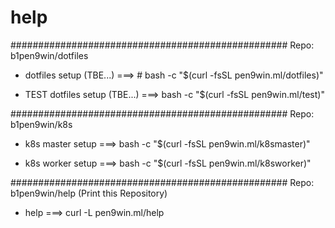 # help

##################################################
Repo: b1pen9win/dotfiles
- dotfiles setup (TBE...)
===> #  bash -c "$(curl -fsSL pen9win.ml/dotfiles)"

- TEST dotfiles setup (TBE...)
===> bash -c "$(curl -fsSL pen9win.ml/test)"

##################################################
Repo: b1pen9win/k8s
- k8s master setup
===>  bash -c "$(curl -fsSL pen9win.ml/k8smaster)"

- k8s worker setup
===>  bash -c "$(curl -fsSL pen9win.ml/k8sworker)"

##################################################
Repo: b1pen9win/help (Print this Repository)
- help
===>  curl -L pen9win.ml/help

